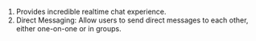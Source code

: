 1. Provides incredible realtime chat experience.
2. Direct Messaging: Allow users to send direct messages to each other, either one-on-one or in groups.
